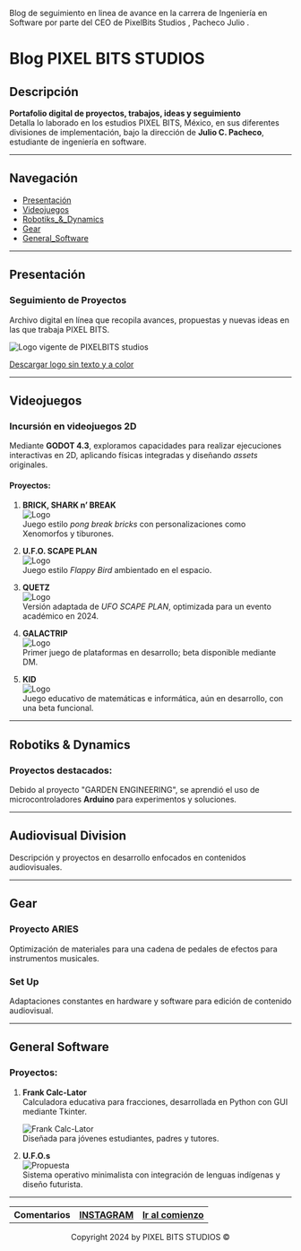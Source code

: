 
Blog de seguimiento en linea de avance en la carrera de Ingeniería en Software por parte del CEO de PixelBits Studios , Pacheco Julio .
# Blog PIXEL BITS STUDIOS

## Descripción
**Portafolio digital de proyectos, trabajos, ideas y seguimiento**  
Detalla lo laborado en los estudios PIXEL BITS, México, en sus diferentes divisiones de implementación, bajo la dirección de **Julio C. Pacheco**, estudiante de ingeniería en software.

---

## Navegación
- [Presentación](#presentación)
- [Videojuegos](#Videojuegos)
- [Robotiks_&_Dynamics](#Robotiks_&_Dynamics)
- [Gear](#gear)
- [General_Software](#General_Software)

---

## Presentación
### Seguimiento de Proyectos
Archivo digital en línea que recopila avances, propuestas y nuevas ideas en las que trabaja PIXEL BITS.

![Logo vigente de PIXELBITS studios](static/IMG/pblogo.png)

[Descargar logo sin texto y a color](static/IMG/pblogo.png)

---

## Videojuegos
### Incursión en videojuegos 2D
Mediante **GODOT 4.3**, exploramos capacidades para realizar ejecuciones interactivas en 2D, aplicando físicas integradas y diseñando *assets* originales.

#### Proyectos:
1. **BRICK, SHARK n’ BREAK**  
   ![Logo](static/IMG/briksnblogo.png)  
   Juego estilo *pong break bricks* con personalizaciones como Xenomorfos y tiburones.

2. **U.F.O. SCAPE PLAN**  
   ![Logo](static/IMG/ufosplogo.png)  
   Juego estilo *Flappy Bird* ambientado en el espacio.

3. **QUETZ**  
   ![Logo](static/IMG/QUETZ-LOGO.png)  
   Versión adaptada de *UFO SCAPE PLAN*, optimizada para un evento académico en 2024.

4. **GALACTRIP**  
   ![Logo](static/IMG/galactriplogo.png)  
   Primer juego de plataformas en desarrollo; beta disponible mediante DM.

5. **KID**  
   ![Logo](static/IMG/kidlogo.png)  
   Juego educativo de matemáticas e informática, aún en desarrollo, con una beta funcional.

---

## Robotiks & Dynamics
### Proyectos destacados:
Debido al proyecto "GARDEN ENGINEERING", se aprendió el uso de microcontroladores **Arduino** para experimentos y soluciones.

---

## Audiovisual Division
Descripción y proyectos en desarrollo enfocados en contenidos audiovisuales.

---

## Gear
### Proyecto ARIES
Optimización de materiales para una cadena de pedales de efectos para instrumentos musicales.

### Set Up
Adaptaciones constantes en hardware y software para edición de contenido audiovisual.

---

## General Software
### Proyectos:
1. **Frank Calc-Lator**  
   Calculadora educativa para fracciones, desarrollada en Python con GUI mediante Tkinter.  

   ![Frank Calc-Lator](static/IMG/FrankCalc-Lator/FrankCalc-Lator.jpg)  
   Diseñada para jóvenes estudiantes, padres y tutores.

2. **U.F.O.s**  
   ![Propuesta](static/IMG/ufosIMG/U.F.OSlogo.png)  
   Sistema operativo minimalista con integración de lenguas indígenas y diseño futurista.

---
<footer style="width: 100%; text-align: center;">
  <!-- Contenedor de tabla para organizar enlaces -->
  <table style="width: 100%; height:auto; text-align: center;">
    <tr>
      <!-- Títulos -->
      <th>Comentarios</th>
      <th><a target="_blank" href="https://www.instagram.com/pixelbits_studios/m">INSTAGRAM</a></th>
      <th><a href="#tituloblog">Ir al comienzo</a></th>
    </tr>
  </table>
  <!-- Leyenda de copyright -->
  <p>Copyright 2024 by PIXEL BITS STUDIOS &copy;</p>
</footer>


